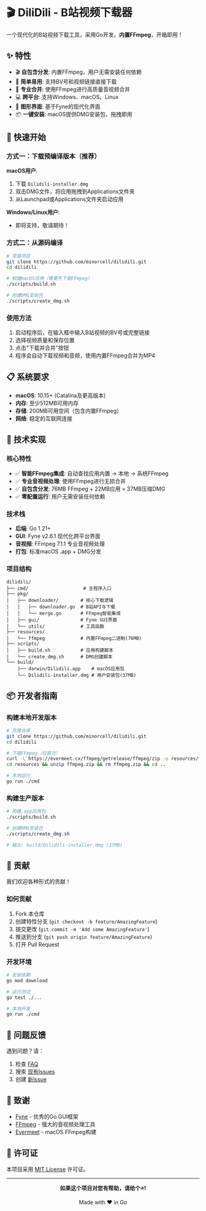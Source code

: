 # 🎬 DiliDili - B站视频下载器

一个现代化的B站视频下载工具，采用Go开发，**内置FFmpeg**，开箱即用！

## ✨ 特性

- 🎬 **自包含分发**: 内置FFmpeg，用户无需安装任何依赖
- 🎯 **简单易用**: 支持BV号和视频链接直接下载
- 🔧 **专业合并**: 使用FFmpeg进行高质量音视频合并
- 💻 **跨平台**: 支持Windows、macOS、Linux
- 🎨 **图形界面**: 基于Fyne的现代化界面
- 📦 **一键安装**: macOS提供DMG安装包，拖拽即用

## 🚀 快速开始

### 方式一：下载预编译版本（推荐）

**macOS用户**:
1. 下载 `Dilidili-installer.dmg`
2. 双击DMG文件，将应用拖拽到Applications文件夹
3. 从Launchpad或Applications文件夹启动应用

**Windows/Linux用户**:
- 即将支持，敬请期待！

### 方式二：从源码编译

```bash
# 克隆项目
git clone https://github.com/minorcell/dilidili.git
cd dilidili

# 构建macOS应用（需要先下载FFmpeg）
./scripts/build.sh

# 创建DMG安装包
./scripts/create_dmg.sh
```

### 使用方法
1. 启动程序后，在输入框中输入B站视频的BV号或完整链接
2. 选择视频质量和保存位置
3. 点击"下载并合并"按钮
4. 程序会自动下载视频和音频，使用内置FFmpeg合并为MP4

## 📋 系统要求

- **macOS**: 10.15+ (Catalina及更高版本)
- **内存**: 至少512MB可用内存  
- **存储**: 200MB可用空间（包含内置FFmpeg）
- **网络**: 稳定的互联网连接

## 🔧 技术实现

### 核心特性
- ✅ **智能FFmpeg集成**: 自动查找应用内置 → 本地 → 系统FFmpeg
- ✅ **专业音视频处理**: 使用FFmpeg进行无损合并
- ✅ **自包含分发**: 76MB FFmpeg + 22MB应用 = 37MB压缩DMG
- ✅ **零配置运行**: 用户无需安装任何依赖

### 技术栈
- **后端**: Go 1.21+ 
- **GUI**: Fyne v2.6.1 现代化跨平台界面
- **音视频**: FFmpeg 7.1.1 专业音视频处理
- **打包**: 标准macOS .app + DMG分发

### 项目结构
```
dilidili/
├── cmd/                    # 主程序入口
├── pkg/
│   ├── downloader/        # 核心下载逻辑
│   │   ├── downloader.go  # B站API与下载
│   │   └── merge.go       # FFmpeg智能集成
│   ├── gui/               # Fyne GUI界面
│   └── utils/             # 工具函数
├── resources/
│   └── ffmpeg             # 内置FFmpeg二进制(76MB)
├── scripts/
│   ├── build.sh           # 应用构建脚本
│   └── create_dmg.sh      # DMG创建脚本
└── build/
    ├── darwin/Dilidili.app    # macOS应用包
    └── Dilidili-installer.dmg # 用户安装包(37MB)
```

## 📦 开发者指南

### 构建本地开发版本
```bash
# 克隆仓库
git clone https://github.com/minorcell/dilidili.git
cd dilidili

# 下载FFmpeg（仅首次）
curl -L https://evermeet.cx/ffmpeg/getrelease/ffmpeg/zip -o resources/ffmpeg.zip
cd resources && unzip ffmpeg.zip && rm ffmpeg.zip && cd ..

# 本地运行
go run ./cmd
```

### 构建生产版本
```bash
# 构建.app应用包
./scripts/build.sh

# 创建DMG安装包  
./scripts/create_dmg.sh

# 输出: build/Dilidili-installer.dmg (37MB)
```

## 🤝 贡献

我们欢迎各种形式的贡献！

### 如何贡献
1. Fork 本仓库
2. 创建特性分支 (`git checkout -b feature/AmazingFeature`)
3. 提交更改 (`git commit -m 'Add some AmazingFeature'`)
4. 推送到分支 (`git push origin feature/AmazingFeature`)  
5. 打开 Pull Request

### 开发环境
```bash
# 安装依赖
go mod download

# 运行测试
go test ./...

# 本地开发
go run ./cmd
```

## 🐛 问题反馈

遇到问题？请：
1. 检查 [FAQ](../../wiki/FAQ)
2. 搜索 [现有Issues](../../issues)
3. 创建 [新Issue](../../issues/new)

## 🙏 致谢

- [Fyne](https://fyne.io/) - 优秀的Go GUI框架
- [FFmpeg](https://ffmpeg.org/) - 强大的音视频处理工具
- [Evermeet](https://evermeet.cx/ffmpeg/) - macOS FFmpeg构建

## 📄 许可证

本项目采用 [MIT License](LICENSE) 许可证。

---

<div align="center">

**如果这个项目对您有帮助，请给个⭐️!**

Made with ❤️ in Go

</div>

